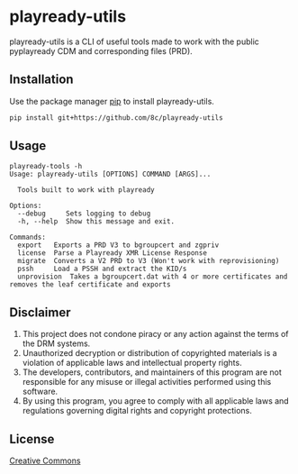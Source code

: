 # playready-utils

playready-utils is a CLI of useful tools made to work with the public pyplayready CDM and corresponding files (PRD).

## Installation

Use the package manager [pip](https://pip.pypa.io/en/stable/) to install playready-utils.

```bash
pip install git+https://github.com/8c/playready-utils
```

## Usage

```
playready-tools -h
Usage: playready-utils [OPTIONS] COMMAND [ARGS]...                                                                                                                                                                          
                                                                                                             
  Tools built to work with playready

Options:
  --debug     Sets logging to debug
  -h, --help  Show this message and exit.

Commands:
  export   Exports a PRD V3 to bgroupcert and zgpriv
  license  Parse a Playready XMR License Response
  migrate  Converts a V2 PRD to V3 (Won't work with reprovisioning)
  pssh     Load a PSSH and extract the KID/s
  unprovision  Takes a bgroupcert.dat with 4 or more certificates and removes the leaf certificate and exports
```

## Disclaimer

1. This project does not condone piracy or any action against the terms of the DRM systems.
2. Unauthorized decryption or distribution of copyrighted materials is a violation of applicable laws and intellectual property rights.
3. The developers, contributors, and maintainers of this program are not responsible for any misuse or illegal activities performed using this software.
4. By using this program, you agree to comply with all applicable laws and regulations governing digital rights and copyright protections.

## License

[Creative Commons](https://github.com/8c/playready-utils/blob/main/LICENSE)
